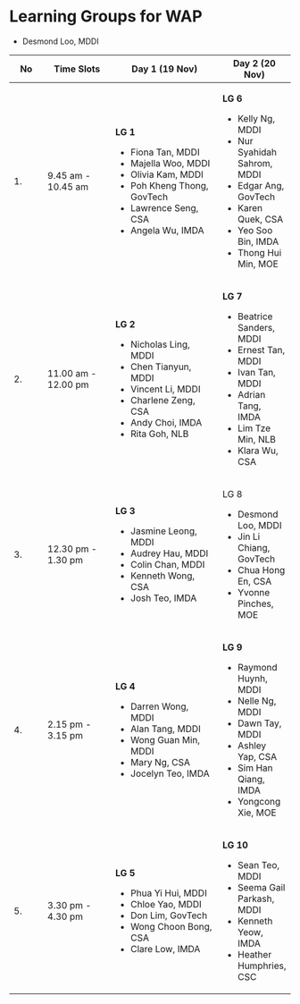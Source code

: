# Learning Groups for WAP



* Desmond Loo, MDDI

<table><thead><tr><th width="70">No</th><th width="175">Time Slots</th><th width="262">Day 1 (19 Nov)</th><th>Day 2 (20 Nov)</th></tr></thead><tbody><tr><td>1.</td><td>9.45 am - 10.45 am </td><td><p><strong>LG 1</strong></p><ul><li>Fiona Tan, MDDI</li><li>Majella Woo, MDDI</li><li>Olivia Kam, MDDI</li><li>Poh Kheng Thong, GovTech</li><li>Lawrence Seng, CSA</li><li>Angela Wu, IMDA</li></ul></td><td><p><strong>LG 6</strong></p><ul><li>Kelly Ng, MDDI</li><li>Nur Syahidah Sahrom, MDDI</li><li>Edgar Ang, GovTech</li><li>Karen Quek, CSA</li><li>Yeo Soo Bin, IMDA</li><li>Thong Hui Min, MOE</li></ul></td></tr><tr><td>2.</td><td>11.00 am - 12.00 pm</td><td><p><strong>LG 2</strong></p><ul><li>Nicholas Ling, MDDI</li><li>Chen Tianyun, MDDI</li><li>Vincent Li, MDDI</li><li>Charlene Zeng, CSA</li><li>Andy Choi, IMDA</li><li>Rita Goh, NLB</li></ul></td><td><p><strong>LG 7</strong></p><ul><li>Beatrice Sanders, MDDI</li><li>Ernest Tan, MDDI </li><li>Ivan Tan, MDDI</li><li>Adrian Tang, IMDA</li><li>Lim Tze Min, NLB</li><li>Klara Wu, CSA</li></ul></td></tr><tr><td>3.</td><td>12.30 pm - 1.30 pm</td><td><p><strong>LG 3</strong></p><ul><li>Jasmine Leong, MDDI</li><li>Audrey Hau, MDDI</li><li>Colin Chan, MDDI</li><li>Kenneth Wong, CSA</li><li>Josh Teo, IMDA</li></ul></td><td><p>LG 8</p><ul><li>Desmond Loo, MDDI</li><li>Jin Li Chiang, GovTech</li><li>Chua Hong En, CSA</li><li>Yvonne Pinches, MOE</li></ul></td></tr><tr><td>4.</td><td>2.15 pm - 3.15 pm</td><td><p><strong>LG 4</strong></p><ul><li>Darren Wong, MDDI </li><li>Alan Tang, MDDI</li><li>Wong Guan Min, MDDI</li><li>Mary Ng, CSA</li><li>Jocelyn Teo, IMDA</li></ul></td><td><p><strong>LG 9</strong></p><ul><li> Raymond Huynh, MDDI</li><li>Nelle Ng, MDDI</li><li>Dawn Tay, MDDI</li><li>Ashley Yap, CSA</li><li>Sim Han Qiang, IMDA</li><li>Yongcong Xie, MOE</li></ul></td></tr><tr><td>5.</td><td>3.30 pm - 4.30 pm</td><td><p><strong>LG 5</strong></p><ul><li>Phua Yi Hui, MDDI</li><li>Chloe Yao, MDDI</li><li>Don Lim, GovTech</li><li>Wong Choon Bong, CSA</li><li>Clare Low, IMDA</li></ul></td><td><p><strong>LG 10</strong></p><ul><li>Sean Teo, MDDI</li><li>Seema Gail Parkash, MDDI</li><li>Kenneth Yeow, IMDA</li><li>Heather Humphries, CSC</li></ul></td></tr></tbody></table>







